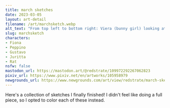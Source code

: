 ```yaml
---
title: march sketches
date: 2023-03-05
layout: art-detail
filename: /art/marchsketch.webp
alt_text: "From top left to bottom right: Viera (bunny girl) looking at the viewer. Peppino from Pizza Tower opening a food container, annoyed to find a small rat inside. Fiona from Haunting Ground, looking around and gripping her left arm. A TV screen with Gustavo from Pizza Tower looking down at the drawings below, and a rat sits behind him. A woman with orange-brownish hair is looking at the viewer with her arms crossed. The same woman looking annoyed at the viewer. The same Viera from before, but this time in battle clothes and laying on a bed? Then finally a woman with pink hair, wearing a badly drawn maid outfit and holding a badly drawn broom to match."
slug: marchsketch
characters:
- Fiona
- Peppino
- Gustavo
- Juritta
- Rat
nsfw: false
mastodon_url: https://mastodon.art/@redstrate/109972292267062823
pixiv_url: https://www.pixiv.net/en/artworks/105958979
newgrounds_url: https://www.newgrounds.com/art/view/redstrate/march-sketch-dump
---
```

Here's a collection of sketches I finally finished! I didn't feel like doing a full piece, so I opted to color each of these instead.
